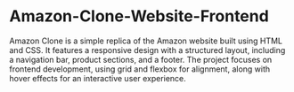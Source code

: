 # Amazon-Clone-Website-Frontend
Amazon Clone is a simple replica of the Amazon website built using HTML and CSS. It features a responsive design with a structured layout, including a navigation bar, product sections, and a footer. The project focuses on frontend development, using grid and flexbox for alignment, along with hover effects for an interactive user experience.
